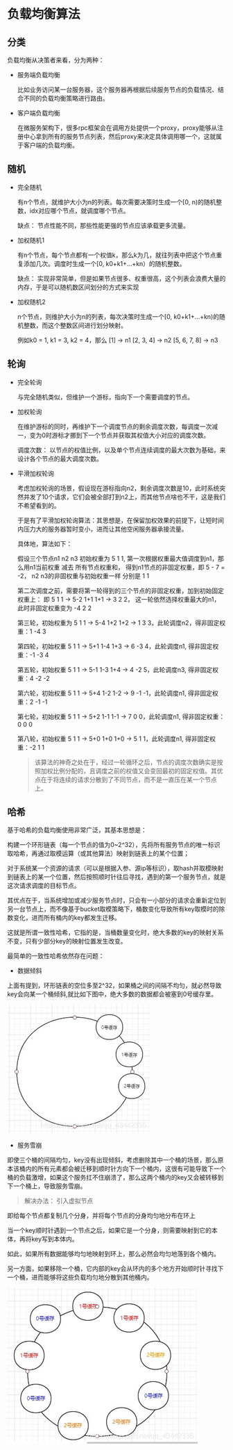 # 负载均衡算法
## 分类
负载均衡从决策者来看，分为两种：
- 服务端负载均衡

    比如业务访问某一台服务器，这个服务器再根据后续服务节点的负载情况、结合不同的负载均衡策略进行路由。
- 客户端负载均衡

    在微服务架构下，很多rpc框架会在调用方处提供一个proxy，proxy能够从注册中心拿到所有的服务节点列表，然后proxy来决定具体调用哪一个，这就属于客户端的负载均衡。

## 随机
- 完全随机

    有n个节点，就维护大小为n的列表。每次需要决策时生成一个[0, n)的随机整数，idx对应哪个节点，就调度哪个节点。

    缺点： 节点性能不同，那些性能更强的节点应该承载更多流量。
- 加权随机1

    有n个节点，每个节点都有一个权值k，那么k为几，就往列表中把这个节点重复添加几次。调度时生成一个[0, k0+k1+...+kn）的随机整数。

    缺点： 实现非常简单，但是如果节点很多、权重很高，这个列表会浪费大量的内存，于是可以随机数区间划分的方式来实现
- 加权随机2

    n个节点，则维护大小为n的列表，每次决策时生成一个[0, k0+k1+...+kn)的随机整数，而这个整数区间进行划分映射。
    
    例如k0 = 1, k1 = 3, k2 = 4，那么 [1] -> n1   [2, 3, 4] -> n2  [5, 6, 7, 8] -> n3

## 轮询
- 完全轮询

    与完全随机类似，但维护一个游标，指向下一个需要调度的节点。

- 加权轮询

    在维护游标的同时，再维护下一个调度节点的剩余调度次数，每调度一次减一，变为0时游标才挪到下一个节点并获取其权值大小对应的调度次数。

    调度次数： 以节点的权值比例，以及单个节点连续调度的最大次数为基础，来设计各个节点的最大调度次数。

- 平滑加权轮询

    考虑加权轮询的场景，假设现在游标指向n2，剩余调度次数是10，此时系统突然并发了10个请求，它们会被全部打到n2上，而其他节点啥也不干，这是我们不希望看到的。

    于是有了平滑加权轮询算法：其思想是，在保留加权效果的前提下，让短时间内压力大的服务器暂时变小，进而让其他空闲服务器承接流量。

    具体地，算法如下：

    假设三个节点n1 n2 n3 初始权重为 5 1 1, 第一次根据权重最大值调度到n1，那么用n1当前权重 减去 所有节点权重和， 得到n1节点的非固定权重，即 5 - 7 = -2，  n2 n3的非固权重与初始权重一样 分别是 1 1 
    
    第二次调度之前，需要将第一轮得到的三个节点的非固定权重，加到初始固定权重上：  即 5 1 1 ->  5-2 1+1 1+1 -> 3 2 2， 这一轮依然选择权重最大的n1，此时非固定权重变为 -4 2 2 
    
    第三轮，初始权重为 5 1 1 -> 5-4 1+2 1+2 -> 1 3 3，此轮调度n2，得非固定权重：1 -4 3
    
    第四轮，初始权重  5 1 1 -> 5+1 1-4 1+3 -> 6 -3 4，此轮调度n1, 得非固定权重：-1 -3 4
    
    第五轮，初始权重  5 1 1 -> 5-1 1-3 1+4 -> 4 -2 5，此轮调度n3, 得非固定权重：4 -2 -2
    
    第六轮，初始权重  5 1 1 -> 5+4 1-2 1-2 -> 9 -1 -1，此轮调度n1, 得非固定权重：2 -1 -1  
    
    第七轮，初始权重  5 1 1 -> 5+2 1-1 1-1 -> 7 0 0，此轮调度n1, 得非固定权重：0 0 0  
    
    第八轮，初始权重  5 1 1 -> 5+0 1+0 1+0 -> 5 1 1，此轮调度n1, 得非固定权重：-2 1 1  

    > 该算法的神奇之处在于，经过一轮循环之后，节点的调度次数确实是按照加权比例分配的，且调度之前的权值又会变回最初的固定权值。其优点在于将连续的请求分散到了不同节点，而不是一直压在某一个节点上。

## 哈希

基于哈希的负载均衡使用非常广泛，其基本思想是：

构建一个环形链表（每一个节点的值为0~2^32），先将所有服务节点的唯一标识取哈希，再通过取模运算（或其他算法）映射到链表上的某个位置；

对于系统某一个资源的请求（可以是根据入参、源ip等标识），取hash并取模映射到链表上的某一个位置，然后按照顺时针往后寻找，遇到的第一个服务节点，就是这次请求调度的目标节点。

其优点在于，当系统增加或减少服务节点时，只会有一小部分的请求会重新定位到另一台节点上，而不像基于bucket取模策略下，桶数变化导致所有key取模时的除数变化，进而所有桶内的key都发生迁移。

这就是所谓一致性哈希，它指的是，当桶数量变化时，绝大多数的key的映射关系不变，只有少部分key的映射位置发生改变。

最简单的一致性哈希依然存在问题：
- 数据倾斜

上面有提到，环形链表的空位多至2^32，如果桶之间的间隔不均匀，就必然导致key会向某一个桶倾斜,就比如下图中，绝大多数的数据都会被塞到0号缓存里。

![一致性哈希数据倾斜](./images/consistent_hash.jpg)
- 服务雪崩

即使三个桶的间隔均匀，key没有出现倾斜，考虑删除其中一个桶的场景，那么原本该桶内的所有元素都会被迁移到顺时针方向下一个桶内，这很有可能导致下一个桶的负载激增，如果这个服务扛不住崩溃了，那么这两个桶内的key又会被转移到下一个桶上，导致服务雪崩。

> 解决办法： 引入虚拟节点

即给每个节点都复制几个分身，并将每个节点的分身均匀地分布在环上

当一个key顺时针遇到一个节点之后，如果它是一个分身，则需要映射到它的本体，再将key写到本体内。

如此，如果所有数据能够均匀地映射到环上，那么必然会均匀地落到各个桶内。

另一方面，如果移除一个桶，它内部的key会从环内的多个地方开始顺时针寻找下一个桶，进而能够将这些负载均匀地分散到其他桶内。

![一致性哈希数据倾斜](./images/consistent_hash_2.jpg)
